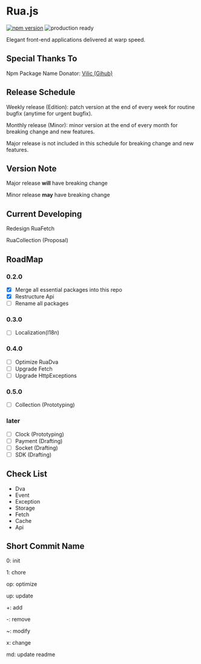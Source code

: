 # Rua.js

[![npm version](https://badge.fury.io/js/rua.svg)](https://badge.fury.io/js/rua)
![production ready](https://img.shields.io/badge/production--ready-YES-brightgreen.svg)

Elegant front-end applications delivered at warp speed.

## Special Thanks To
Npm Package Name Donator: [Vilic (Gihub)](https://github.com/vilic)

## Release Schedule
Weekly release (Edition): patch version at the end of every week for routine bugfix (anytime for urgent bugfix).

Monthly release (Minor): minor version at the end of every month for breaking change and new features.

Major release is not included in this schedule for breaking change and new features.

## Version Note
Major release **will** have breaking change

Minor release **may** have breaking change

## Current Developing
Redesign RuaFetch

RuaCollection (Proposal)

## RoadMap

### 0.2.0
- [x] Merge all essential packages into this repo
- [x] Restructure Api
- [ ] Rename all packages

### 0.3.0
- [ ] Localization(I18n)

### 0.4.0
- [ ] Optimize RuaDva
- [ ] Upgrade Fetch
- [ ] Upgrade HttpExceptions

### 0.5.0
- [ ] Collection (Prototyping)

### later
- [ ] Clock (Prototyping)
- [ ] Payment (Drafting)
- [ ] Socket (Drafting)
- [ ] SDK (Drafting)

## Check List
- Dva
- Event
- Exception
- Storage
- Fetch
- Cache
- Api

## Short Commit Name
0: init

1: chore

op: optimize

up: update

+: add

-: remove

~: modify

x: change

md: update readme